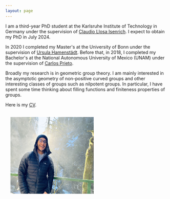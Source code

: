 ```yaml
---
layout: page  
---
```


I am a third-year PhD student at the Karlsruhe Institute of Technology in Germany under the supervision of [Claudio Llosa Isenrich](https://www.math.kit.edu/user/llosa/index.html). I expect to obtain my PhD in July 2024. 

In 2020 I completed my Master's at the University of Bonn under the supervision of [Ursula Hamenstädt](https://www.math.uni-bonn.de/people/ursula/). Before that, in 2018, I completed my Bachelor's at the National Autonomous University of Mexico (UNAM) under the supervision of [Carlos Prieto](https://paginas.matem.unam.mx/cprieto/).

Broadly my research is in geometric group theory. I am mainly interested in the asymptotic geometry of non-positive curved groups and other interesting classes of groups such as nilpotent groups. In particular, I have spent some time thinking about filling functions and finiteness properties of groups.

Here is my <a href="CV_JeronimoGarcia-Mejia.pdf">CV</a>.

<img align="left" width="260" height="240" style="margin:16px;" src="IMG_4313.jpeg">

